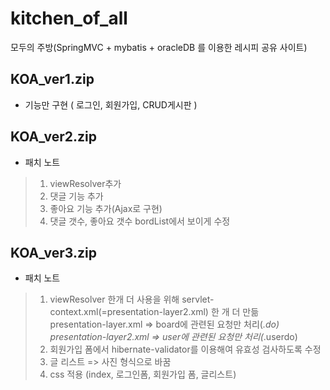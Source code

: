 # kitchen_of_all
 모두의 주방(SpringMVC + mybatis + oracleDB 를 이용한 레시피 공유 사이트)


## KOA_ver1.zip
- 기능만 구현 ( 로그인, 회원가입, CRUD게시판 )

## KOA_ver2.zip
 - 패치 노트  
>1. viewResolver추가  
>2. 댓글 기능 추가  
>3. 좋아요 기능 추가(Ajax로 구현)  
>4. 댓글 갯수, 좋아요 갯수 bordList에서 보이게 수정  


## KOA_ver3.zip
 - 패치 노트
> 1. viewResolver 한개 더 사용을 위해 servlet-context.xml(=presentation-layer2.xml) 한 개 더 만듦   
>    presentation-layer.xml => board에 관련된 요청만 처리(*.do)  
>    presentation-layer2.xml => user에 관련된 요청만 처리(*.userdo)  
> 2. 회원가입 폼에서 hibernate-validator를 이용해여 유효성 검사하도록 수정 
> 3. 글 리스트 => 사진 형식으로 바꿈  
> 4. css 적용 (index, 로그인폼, 회원가입 폼, 글리스트)
     
